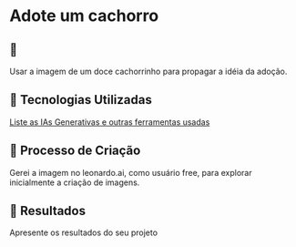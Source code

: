 


#  **Adote um cachorro**

## 📒 
Usar a imagem de um doce cachorrinho para propagar a idéia da adoção.

## 🤖 Tecnologias Utilizadas
[Liste as IAs Generativas e outras ferramentas usadas
](https://app.leonardo.ai/image-generation
)
## 🧐 Processo de Criação
Gerei a imagem no leonardo.ai, como usuário free, para explorar inicialmente a criação de imagens.
## 🚀 Resultados
Apresente os resultados do seu projeto





